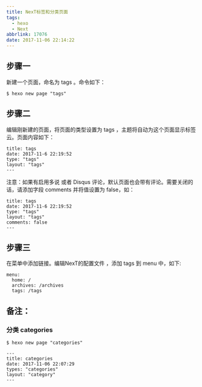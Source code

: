 ```yaml
---
title: NexT标签和分类页面
tags:
  - hexo
  - Next
abbrlink: 17076
date: 2017-11-06 22:14:22
---
```


## 步骤一
新建一个页面，命名为 tags 。命令如下：
```
$ hexo new page "tags"
```

## 步骤二
编辑刚新建的页面，将页面的类型设置为 tags ，主题将自动为这个页面显示标签云。页面内容如下：
```
title: tags
date: 2017-11-6 22:19:52
type: "tags"
layout: "tags"
---
```
注意：如果有启用多说 或者 Disqus 评论，默认页面也会带有评论。需要关闭的话，请添加字段 comments 并将值设置为 false，如：
```
title: tags
date: 2017-11-6 22:19:52
type: "tags"
layout: "tags"
comments: false
---
```
## 步骤三
在菜单中添加链接。编辑NexT的配置文件 ，添加 tags 到 menu 中，如下:
```
menu:
  home: /
  archives: /archives
  tags: /tags
```

## 备注：
### 分类 categories
```
$ hexo new page "categories"
```
```
---
title: categories
date: 2017-11-06 22:07:29
types: "categories"
layout: "category"
---
```